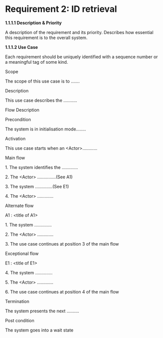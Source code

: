 # Requirement 2: ID retrieval

**1.1.1.1   Description & Priority**

A description of the requirement and its priority. Describes how essential this requirement is to the overall system.

**1.1.1.2   Use Case**

Each requirement should be uniquely identified with a sequence number or a meaningful tag of some kind.

Scope

The scope of this use case is to …….

Description

This use case describes the ………..

Flow Description

Precondition

The system is in initialisation mode……..

Activation

This use case starts when an \<Actor>…………

Main flow

1\.    The system identifies the ………….

2\.    The \<Actor> …………...(See A1)

3\.    The system …………..(See E1)

4\.    The \<Actor> ………….

Alternate flow

A1 : \<title of A1>

1\.    The system …………..

2\.    The \<Actor> ………….

3\.    The use case continues at position 3 of the main flow

&#x20;

Exceptional flow

E1 : \<title of E1>

4\.    The system …………..

5\.    The \<Actor> ………….

6\.    The use case continues at position 4 of the main flow

&#x20;

Termination

The system presents the next ……….

&#x20;

Post condition

The system goes into a wait state &#x20;
